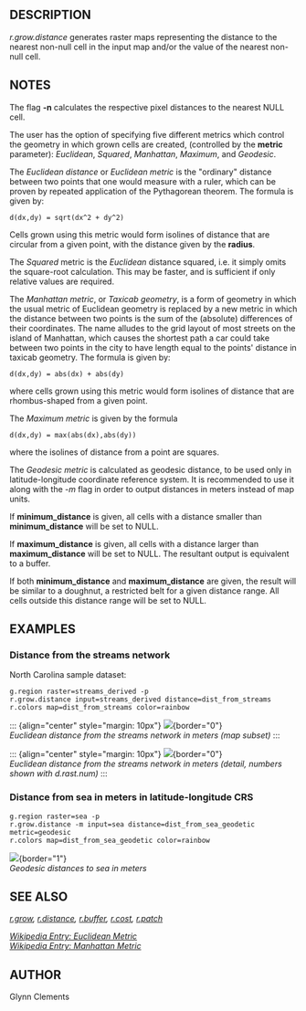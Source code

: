 ## DESCRIPTION

*r.grow.distance* generates raster maps representing the distance to the
nearest non-null cell in the input map and/or the value of the nearest
non-null cell.

## NOTES

The flag **-n** calculates the respective pixel distances to the nearest
NULL cell.

The user has the option of specifying five different metrics which
control the geometry in which grown cells are created, (controlled by
the **metric** parameter): *Euclidean*, *Squared*, *Manhattan*,
*Maximum*, and *Geodesic*.

The *Euclidean distance* or *Euclidean metric* is the \"ordinary\"
distance between two points that one would measure with a ruler, which
can be proven by repeated application of the Pythagorean theorem. The
formula is given by:

```
d(dx,dy) = sqrt(dx^2 + dy^2)
```

Cells grown using this metric would form isolines of distance that are
circular from a given point, with the distance given by the **radius**.

The *Squared* metric is the *Euclidean* distance squared, i.e. it simply
omits the square-root calculation. This may be faster, and is sufficient
if only relative values are required.

The *Manhattan metric*, or *Taxicab geometry*, is a form of geometry in
which the usual metric of Euclidean geometry is replaced by a new metric
in which the distance between two points is the sum of the (absolute)
differences of their coordinates. The name alludes to the grid layout of
most streets on the island of Manhattan, which causes the shortest path
a car could take between two points in the city to have length equal to
the points\' distance in taxicab geometry. The formula is given by:

```
d(dx,dy) = abs(dx) + abs(dy)
```

where cells grown using this metric would form isolines of distance that
are rhombus-shaped from a given point.

The *Maximum metric* is given by the formula

```
d(dx,dy) = max(abs(dx),abs(dy))
```

where the isolines of distance from a point are squares.

The *Geodesic metric* is calculated as geodesic distance, to be used
only in latitude-longitude coordinate reference system. It is
recommended to use it along with the *-m* flag in order to output
distances in meters instead of map units.

If **minimum_distance** is given, all cells with a distance smaller than
**minimum_distance** will be set to NULL.

If **maximum_distance** is given, all cells with a distance larger than
**maximum_distance** will be set to NULL. The resultant output is
equivalent to a buffer.

If both **minimum_distance** and **maximum_distance** are given, the
result will be similar to a doughnut, a restricted belt for a given
distance range. All cells outside this distance range will be set to
NULL.

## EXAMPLES

### Distance from the streams network

North Carolina sample dataset:

```
g.region raster=streams_derived -p
r.grow.distance input=streams_derived distance=dist_from_streams
r.colors map=dist_from_streams color=rainbow
```

::: {align="center" style="margin: 10px"}
![](r_grow_distance.png){border="0"}\
*Euclidean distance from the streams network in meters (map subset)*
:::

::: {align="center" style="margin: 10px"}
![](r_grow_distance_zoom.png){border="0"}\
*Euclidean distance from the streams network in meters (detail, numbers
shown with d.rast.num)*
:::

### Distance from sea in meters in latitude-longitude CRS

```
g.region raster=sea -p
r.grow.distance -m input=sea distance=dist_from_sea_geodetic metric=geodesic
r.colors map=dist_from_sea_geodetic color=rainbow
```

![](r_grow_distance_sea.png){border="1"}\
*Geodesic distances to sea in meters*

## SEE ALSO

*[r.grow](r.grow.html), [r.distance](r.distance.html),
[r.buffer](r.buffer.html), [r.cost](r.cost.html),
[r.patch](r.patch.html)*

*[Wikipedia Entry: Euclidean
Metric](http://en.wikipedia.org/wiki/Euclidean_metric)\
[Wikipedia Entry: Manhattan
Metric](http://en.wikipedia.org/wiki/Manhattan_metric)*

## AUTHOR

Glynn Clements
